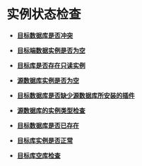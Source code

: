 # 实例状态检查<a name="drs_12_0006"></a>

-   **[目标数据库是否冲突](标签管理（备份迁移）-86.md)**  

-   **[目标端数据实例是否为空](标签管理（备份迁移）-87.md)**  

-   **[目标库是否存在只读实例](标签管理（备份迁移）-88.md)**  

-   **[源数据库实例是否为空](标签管理（备份迁移）-89.md)**  

-   **[目标数据库是否缺少源数据库所安装的插件](标签管理（备份迁移）-90.md)**  

-   **[源数据库的实例类型检查](标签管理（备份迁移）-91.md)**  

-   **[目标数据库是否已存在](标签管理（备份迁移）-92.md)**  

-   **[目标库实例是否正常](标签管理（备份迁移）-93.md)**  

-   **[目标库空库检查](标签管理（备份迁移）-94.md)**  


